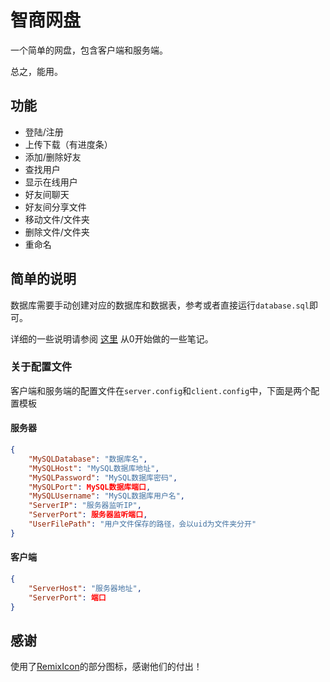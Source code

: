 # 智商网盘

一个简单的网盘，包含客户端和服务端。

总之，能用。

## 功能

- 登陆/注册
- 上传下载（有进度条）
- 添加/删除好友
- 查找用户
- 显示在线用户
- 好友间聊天
- 好友间分享文件
- 移动文件/文件夹
- 删除文件/文件夹
- 重命名

## 简单的说明

数据库需要手动创建对应的数据库和数据表，参考或者直接运行`database.sql`即可。

详细的一些说明请参阅 [这里](introduction.md) 从0开始做的一些笔记。

### 关于配置文件

客户端和服务端的配置文件在`server.config`和`client.config`中，下面是两个配置模板

#### 服务器

```json
{
    "MySQLDatabase": "数据库名",
    "MySQLHost": "MySQL数据库地址",
    "MySQLPassword": "MySQL数据库密码",
    "MySQLPort": MySQL数据库端口,
    "MySQLUsername": "MySQL数据库用户名",
    "ServerIP": "服务器监听IP",
    "ServerPort": 服务器监听端口,
    "UserFilePath": "用户文件保存的路径，会以uid为文件夹分开"
}
```

#### 客户端

```json
{
    "ServerHost": "服务器地址",
    "ServerPort": 端口
}
```

## 感谢

使用了[RemixIcon](https://github.com/Remix-Design/RemixIcon)的部分图标，感谢他们的付出！
